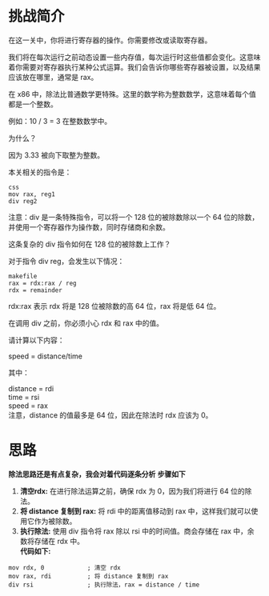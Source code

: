 # 挑战简介
在这一关中，你将进行寄存器的操作。你需要修改或读取寄存器。

我们将在每次运行之前动态设置一些内存值，每次运行时这些值都会变化。这意味着你需要对寄存器执行某种公式运算。我们会告诉你哪些寄存器被设置，以及结果应该放在哪里，通常是 rax。

在 x86 中，除法比普通数学更特殊。这里的数学称为整数数学，这意味着每个值都是一个整数。

例如：10 / 3 = 3 在整数数学中。

为什么？

因为 3.33 被向下取整为整数。

本关相关的指令是：
```
css
mov rax, reg1
div reg2
```
注意：div 是一条特殊指令，可以将一个 128 位的被除数除以一个 64 位的除数，并使用一个寄存器作为操作数，同时存储商和余数。

这条复杂的 div 指令如何在 128 位的被除数上工作？

对于指令 div reg，会发生以下情况：
```
makefile
rax = rdx:rax / reg
rdx = remainder
```
rdx:rax 表示 rdx 将是 128 位被除数的高 64 位，rax 将是低 64 位。

在调用 div 之前，你必须小心 rdx 和 rax 中的值。

请计算以下内容：

speed = distance/time

其中：

distance = rdi  
time = rsi  
speed = rax  
注意，distance 的值最多是 64 位，因此在除法时 rdx 应该为 0。  

# 思路
**除法思路还是有点复杂，我会对着代码逐条分析**
**步骤如下**  
1. **清空rdx:** 在进行除法运算之前，确保 rdx 为 0，因为我们将进行 64 位的除法。
2. **将 distance 复制到 rax:** 将 rdi 中的距离值移动到 rax 中，这样我们就可以使用它作为被除数。
3. **执行除法:** 使用 div 指令将 rax 除以 rsi 中的时间值。商会存储在 rax 中，余数将存储在 rdx 中。  
**代码如下:**
```
mov rdx, 0            ; 清空 rdx
mov rax, rdi          ; 将 distance 复制到 rax
div rsi               ; 执行除法，rax = distance / time
```
